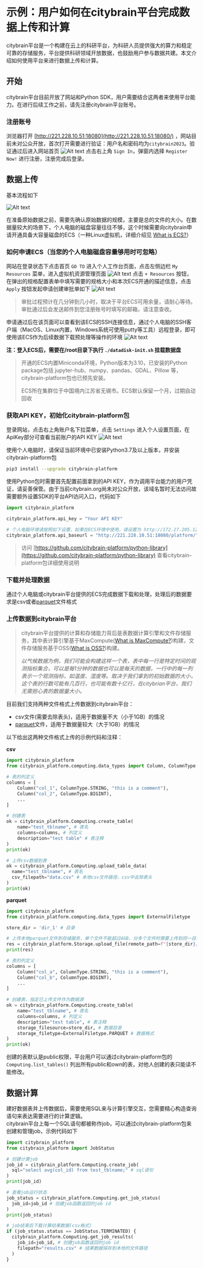 # 示例：用户如何在citybrain平台完成数据上传和计算

citybrain平台是一个构建在云上的科研平台，为科研人员提供强大的算力和稳定可靠的存储服务，平台提供科研领域开放数据，也鼓励用户参与数据共建。本文介绍如何使用平台来进行数据上传和计算。

## 开始

citybrain平台目前开放了网站和Python SDK，用户需要结合这两者来使用平台能力。在进行后续工作之前，请先注册citybrain平台账号。

### 注册账号

浏览器打开 [http://221.228.10.51:18080](http://221.228.10.51:18080/) ，网站目前未对公众开放，首次打开需要进行验证：用户名和密码均为`citybrain2023`。验证通过后进入网站首页
![Alt text](image.png)
点击右上角 `Sign In`，弹窗内选择 `Register Now!` 进行注册，注册完成后登录。


## 数据上传

基本流程如下

![Alt text](image-8.png)

在准备原始数据之前，需要先确认原始数据的规模，主要是总的文件的大小。在数据量较大的场景下，个人电脑的磁盘容量往往不够，这个时候需要向citybrain申请开通具备大容量磁盘的ECS（一种Linux虚拟机，详细介绍见 [What is ECS?](https://www.alibabacloud.com/help/en/ecs/product-overview/what-is-ecs)）

### 如何申请ECS（当您的个人电脑磁盘容量够用时可忽略）

网站在登录状态下点击首页 `GO TO` 进入个人工作台页面，点击左侧边栏 `My Resources` 菜单，进入虚拟机资源管理页面
![Alt text](image-1.png)
点击 `+ Resources` 按钮，在弹出的规格配置表单中填写需要的规格大小和本次ECS开通的描述信息，点击 `Apply` 按钮发起申请创建审批单如下
![Alt text](image-5.png)

> 审批过程预计在几分钟到几小时，取决于平台ECS可用余量，请耐心等待。审批通过后会发送邮件到您注册账号时填写的邮箱，请注意查收。

申请通过后在该页面可以查看到该ECS的SSH连接信息，通过个人电脑的SSH客户端（MacOS、Linux内置，Windows系统可使用putty等工具）远程登录，即可使用该ECS作为后续数据下载预处理等操作的环境
![Alt text](image-6.png)

**注：登入ECS后，需要在/root目录下执行 `./datadisk-init.sh` 挂载数据盘**
> 开通的ECS内置Miniconda环境，Python版本为3.10，已安装的Python package包括 jupyter-hub、numpy、pandas、GDAL、Pillow 等，citybrain-platform包也已预先安装。
>
> ECS所在集群位于中国境内江苏省无锡市。ECS默认保留一个月，过期自动回收

### 获取API KEY，初始化citybrain-platform包

登录网站，点击右上角账户名下拉菜单，点击 `Settings` 进入个人设置页面，在ApiKey部分可查看当前账户的API KEY
![Alt text](image-3.png)

使用个人电脑时，请保证当前环境中已安装Python3.7及以上版本，并安装citybrain-platform包
```sh
pip3 install --upgrade citybrain-platform
```
使用Python包时需要首先配置前面拿到的API KEY，作为调用平台能力的用户凭证，请妥善保管。由于当前citybrain.org尚未对公众开放，该域名暂时无法访问故需要额外设置SDK的平台API访问入口，代码如下
```python
import citybrain_platform

citybrain_platform.api_key = "Your API KEY"

# 个人电脑环境请按照如下设置，如果在ECS环境中使用，请设置为 http://172.27.205.121:35002/platform/
citybrain_platform.api_baseurl = "http://221.228.10.51:18080/platform/" 
```

> 访问 [https://github.com/citybrain-platform/python-library](https://github.com/citybrain-platform/python-library) 查看citybrain-platform包详细使用说明

### 下载并处理数据

通过个人电脑或citybrain平台提供的ECS完成数据下载和处理，处理后的数据要求是csv或者[parquet](https://github.com/apache/parquet-format)文件格式

### 上传数据到citybrain平台

> citybrain平台提供的计算和存储能力背后是表数据计算引擎和文件存储服务，其中表计算引擎基于MaxCompute([What is MaxCompute?](https://www.alibabacloud.com/help/en/maxcompute/product-overview/what-is-maxcompute))构建，文件存储服务基于OSS([What is OSS?](https://www.alibabacloud.com/help/zh/oss/product-overview/what-is-oss))构建。  
>
> *以气候数据为例，我们可能会构建这样一个表，表中每一行是特定时间的观测指标集合，可以是每1分钟的数据也可以是每天的数据，一行中的每一列表示一个观测指标，如温度、湿度等。取决于我们拿到的初始数据的大小，这个表的行数可能有几百行，也可能有数十亿行，在citybrian平台，我们无需担心表的数据量大小。*

目前我们支持两种文件格式上传数据到citybrain平台：
* csv文件(需要去除表头)，适用于数据量不大（小于1GB）的情况
* [parquet](https://github.com/apache/parquet-format)文件，适用于数据量较大（大于1GB）的情况


以下给出这两种文件格式上传的示例代码和注释：

**csv**

```python
import citybrain_platform
from citybrain_platform.computing.data_types import Column, ColumnType

# 表的列定义
columns = [
    Column("col_1", ColumnType.STRING, "this is a comment"),
    Column("col_2", ColumnType.BIGINT),
    ...
]

# 创建表
ok = citybrain_platform.Computing.create_table(
    name="test_tblname", # 表名
    columns=columns, # 列定义
    description="test table" # 表注释
)
print(ok)

# 上传csv数据到表
ok = citybrain_platform.Computing.upload_table_data(
  name="test_tblname", # 表名
  csv_filepath="data.csv" # 本地csv文件路径，csv中去除表头
)
print(ok)
```

**parquet**

```python
import citybrain_platform
from citybrain_platform.computing.data_types import ExternalFiletype

store_dir = 'dir_1' # 目录

# 上传本地parquet文件到存储服务，单个文件不能超过4GB，分多个文件时需要上传到同一目录
res = citybrain_platform.Storage.upload_file(remote_path=f"{store_dir}/data.zip", local_file="data.zip")
print(res)

# 表的列定义
columns = [
    Column("col_a", ColumnType.STRING, "this is a comment"),
    Column("col_b", ColumnType.BIGINT),
    ...
]

# 创建表，指定已上传文件作为数据源
ok = citybrain_platform.Computing.create_table(
    name="test_tblname", # 表名
    columns=columns, # 列定义
    description="test table", # 表注释
    storage_filesource=store_dir, # 数据目录
    storage_filetype=ExternalFiletype.PARQUET # 数据格式
)
print(ok)
```

创建的表默认是public权限，平台用户可以通过citybrain-platform包的 `Computing.list_tables()` 列出所有public和own的表，对他人创建的表只能读不能修改。

## 数据计算

建好数据表并上传数据后，需要使用SQL来与计算引擎交互，您需要精心构造查询语句来表达需要进行的计算逻辑。  
citybrain平台上每一个SQL语句都被称作job，可以通过citybrain-platform包来创建和管理job，示例代码如下

```python
import citybrain_platform
from citybrain_platform import JobStatus

# 创建计算job
job_id = citybrain_platform.Computing.create_job(
  sql="select avg(col_id) from test_tblname;" # sql语句
)
print(job_id)

# 查看job运行状态
job_status = citybrain_platform.Computing.get_job_status(
  job_id=job_id # 创建job函数返回的job id
)
print(job_status)

# job结束后下载计算结果数据(csv格式)
if (job_status.status == JobStatus.TERMINATED) {
  citybrain_platform.Computing.get_job_results(
    job_id=job_id, # 创建job函数返回的job id
    filepath="results.csv" # 结果数据保存到本地的文件路径
  )
}
```
